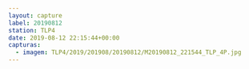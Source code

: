 ```yaml
---
layout: capture
label: 20190812
station: TLP4
date: 2019-08-12 22:15:44+00:00
capturas:
  - imagem: TLP4/2019/201908/20190812/M20190812_221544_TLP_4P.jpg
---
```

